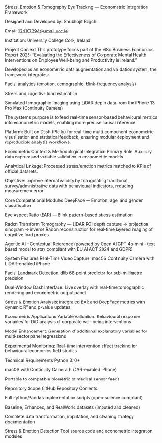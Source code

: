 
Stress, Emotion & Tomography Eye Tracking — Econometric Integration Framework

Designed and Developed by: Shubhojit Bagchi

Email: 124107294@umail.ucc.ie

Institution: University College Cork, Ireland

Project Context
This prototype forms part of the MSc Business Economics Report 2025:
“Evaluating the Effectiveness of Corporate Mental Health Interventions on Employee Well-being and Productivity in Ireland.”

Developed as an econometric data augmentation and validation system, the framework integrates:

Facial analytics (emotion, demographic, blink-frequency analysis)

Stress and cognitive load estimation

Simulated tomographic imaging using LiDAR depth data from the iPhone 13 Pro Max (Continuity Camera)

The system’s purpose is to feed real-time sensor-based behavioural metrics into econometric models, enabling more precise causal inference.

Platform: Built on Dash (Plotly) for real-time multi-component econometric visualisation and statistical feedback, ensuring modular deployment and reproducible analysis workflows.

Econometric Context & Methodological Integration
Primary Role: Auxiliary data capture and variable validation in econometric models.

Analytical Linkage: Processed stress/emotion metrics matched to KPIs of official datasets.

Objective: Improve internal validity by triangulating traditional survey/administrative data with behavioural indicators, reducing measurement error.

Core Computational Modules
DeepFace — Emotion, age, and gender classification 

Eye Aspect Ratio (EAR) — Blink pattern-based stress estimation

Radon Transform Tomography — LiDAR ROI depth capture → projection sinogram → inverse Radon reconstruction for real-time layered imaging of cognitive load proxies

Agentic AI - Contextual Reference (powered by Open AI GPT 4o-mini - text based model to stay compliant with EU AI ACT 2024 and GDPR)

System Features
Real-Time Video Capture: macOS Continuity Camera with LiDAR-enabled iPhone

Facial Landmark Detection: dlib 68-point predictor for sub-millimetre precision

Dual-Window Dash Interface: Live overlay with real-time tomographic rendering and econometric output panel

Stress & Emotion Analysis: Integrated EAR and DeepFace metrics with dynamic R² and p-value updates

Econometric Applications
Variable Validation: Behavioural response variables for DiD analysis of corporate well-being interventions

Model Enhancement: Generation of additional explanatory variables for multi-sector panel regressions

Experimental Monitoring: Real-time intervention effect tracking for behavioural economics field studies

Technical Requirements
Python 3.10+

macOS with Continuity Camera (LiDAR-enabled iPhone)

Portable to compatible biometric or medical sensor feeds

Repository Scope
GitHub Repository Contents:

Full Python/Pandas implementation scripts (open-science compliant)

Baseline, Enhanced, and RealWorld datasets (imputed and cleaned)

Complete data transformation, imputation, and cleaning strategy documentation

Stress & Emotion Detection Tool source code and econometric integration modules
